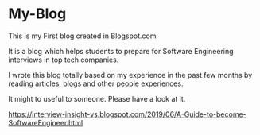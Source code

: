 # My-Blog
This is my First blog created in Blogspot.com

It is a blog which helps students to prepare for Software Engineering interviews in top tech companies.

I wrote this blog totally based on my experience in the past few months by reading articles, blogs and other people experiences.

It might to useful to someone. Please have a look at it.

https://interview-insight-vs.blogspot.com/2019/06/A-Guide-to-become-SoftwareEngineer.html
